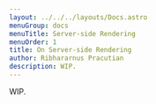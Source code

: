 ```yaml
---
layout: ../../../layouts/Docs.astro
menuGroup: docs
menuTitle: Server-side Rendering
menuOrder: 1
title: On Server-side Rendering
author: Ribhararnus Pracutian
description: WIP.
---
```


WIP.
